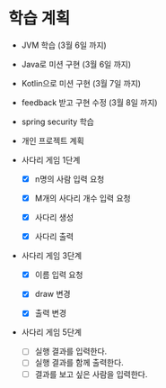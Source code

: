 # 학습 계획
- JVM 학습 (3월 6일 까지)
- Java로 미션 구현 (3월 6일 까지)
- Kotlin으로 미션 구현 (3월 7일 까지)
- feedback 받고 구현 수정 (3월 8일 까지)
- spring security 학습 
- 개인 프로젝트 계획


- 사다리 게임 1단계
  -[X] n명의 사람 입력 요청
  -[X] M개의 사다리 개수 입력 요청
  -[X] 사다리 생성
  -[X] 사다리 출력


- 사다리 게임 3단계
  - [X] 이름 입력 요청
  - [X] draw 변경
  - [X] 출력 변경


- 사다리 게임 5단계
  - [ ] 실행 결과를 입력한다.
  - [ ] 실행 결과를 함께 출력한다.
  - [ ] 결과를 보고 싶은 사람을 입력한다.
